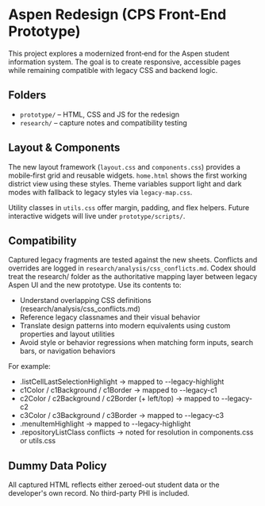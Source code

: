 # Aspen Redesign (CPS Front-End Prototype)
This project explores a modernized front‑end for the Aspen student information system. The goal is to create responsive, accessible pages while remaining compatible with legacy CSS and backend logic.

## Folders
- `prototype/` – HTML, CSS and JS for the redesign
- `research/` – capture notes and compatibility testing

## Layout & Components
The new layout framework (`layout.css` and `components.css`) provides a mobile‑first grid and reusable widgets. `home.html` shows the first working district view using these styles. Theme variables support light and dark modes with fallback to legacy styles via `legacy-map.css`.

Utility classes in `utils.css` offer margin, padding, and flex helpers. Future interactive widgets will live under `prototype/scripts/`.

## Compatibility
Captured legacy fragments are tested against the new sheets. Conflicts and overrides are logged in `research/analysis/css_conflicts.md`.
Codex should treat the research/ folder as the authoritative mapping layer between legacy Aspen UI and the new prototype. 
Use its contents to:
- Understand overlapping CSS definitions (research/analysis/css_conflicts.md)
- Reference legacy classnames and their visual behavior
- Translate design patterns into modern equivalents using custom properties and layout utilities
- Avoid style or behavior regressions when matching form inputs, search bars, or navigation behaviors

For example:
- .listCellLastSelectionHighlight → mapped to --legacy-highlight
- c1Color / c1Background / c1Border → mapped to --legacy-c1
- c2Color / c2Background / c2Border (+ left/top) → mapped to --legacy-c2
- c3Color / c3Background / c3Border → mapped to --legacy-c3
- .menuItemHighlight → mapped to --legacy-highlight
- .repositoryListClass conflicts → noted for resolution in components.css or utils.css

## Dummy Data Policy
All captured HTML reflects either zeroed-out student data or the developer's own record. No third-party PHI is included.
